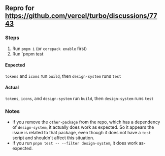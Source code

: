 ## Repro for https://github.com/vercel/turbo/discussions/7743

### Steps

1. Run `pnpm i` (or `corepack enable` first)
2. Run `pnpm test

#### Expected
`tokens` and `icons` run `build`, then `design-system` runs `test`

#### Actual
`tokens`, `icons`, and `design-system` run `build`, then `design-system` runs `test`

### Notes

- If you remove the `other-package` from the repo, which has a dependency of `design-system`, it actually does work as expected.  So it appears the issue is related to that package, even though it does not have a `test` script and shouldn't affect this situation.
- If you run `pnpm test -- --filter design-system`, it does work as-expected. 
